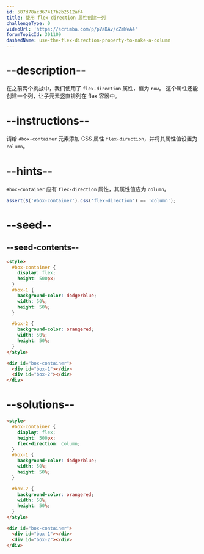 ```yaml
---
id: 587d78ac367417b2b2512af4
title: 使用 flex-direction 属性创建一列
challengeType: 0
videoUrl: 'https://scrimba.com/p/pVaDAv/cZmWeA4'
forumTopicId: 301109
dashedName: use-the-flex-direction-property-to-make-a-column
---
```


# --description--

在之前两个挑战中，我们使用了 `flex-direction` 属性，值为 `row`。 这个属性还能创建一个列，让子元素竖直排列在 flex 容器中。

# --instructions--

请给 `#box-container` 元素添加 CSS 属性 `flex-direction`，并将其属性值设置为 `column`。

# --hints--

`#box-container` 应有 `flex-direction` 属性，其属性值应为 `column`。

```js
assert($('#box-container').css('flex-direction') == 'column');
```

# --seed--

## --seed-contents--

```html
<style>
  #box-container {
    display: flex;
    height: 500px;
  }
  #box-1 {
    background-color: dodgerblue;
    width: 50%;
    height: 50%;
  }

  #box-2 {
    background-color: orangered;
    width: 50%;
    height: 50%;
  }
</style>

<div id="box-container">
  <div id="box-1"></div>
  <div id="box-2"></div>
</div>
```

# --solutions--

```html
<style>
  #box-container {
    display: flex;
    height: 500px;
    flex-direction: column;
  }
  #box-1 {
    background-color: dodgerblue;
    width: 50%;
    height: 50%;
  }

  #box-2 {
    background-color: orangered;
    width: 50%;
    height: 50%;
  }
</style>

<div id="box-container">
  <div id="box-1"></div>
  <div id="box-2"></div>
</div>
```

